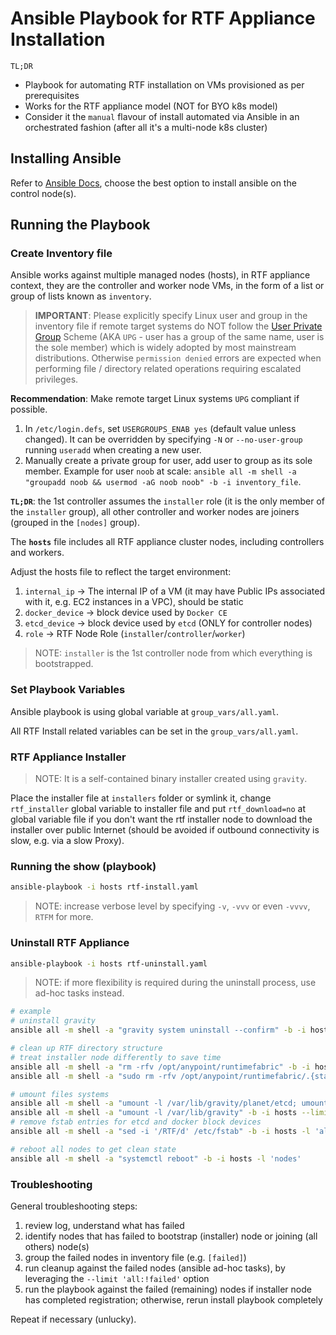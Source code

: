 # Ansible Playbook for RTF Appliance Installation

`TL;DR`
- Playbook for automating RTF installation on VMs provisioned as per prerequisites
- Works for the RTF appliance model (NOT for BYO k8s model)
- Consider it the `manual` flavour of install automated via Ansible in an orchestrated fashion (after all it's a multi-node k8s cluster)

## Installing Ansible

Refer to [Ansible Docs](https://docs.ansible.com/ansible/latest/index.html), choose the best option to install ansible on the control node(s).

## Running the Playbook

### Create Inventory file

Ansible works against multiple managed nodes (hosts), in RTF appliance context, they are the controller and worker node VMs, in the form of a list or group of lists known as `inventory`.

> **IMPORTANT**: Please explicitly specify Linux user and group in the inventory file if remote target systems do NOT follow the [User Private Group](https://docs.fedoraproject.org/en-US/fedora/rawhide/system-administrators-guide/basic-system-configuration/Managing_Users_and_Groups/) Scheme (AKA `UPG` - user has a group of the same name, user is the sole member) which is widely adopted by most mainstream distributions. Otherwise `permission denied` errors are expected when performing file / directory related operations requiring escalated privileges.

**Recommendation**: Make remote target Linux systems `UPG` compliant if possible.
1. In `/etc/login.defs`, set `USERGROUPS_ENAB yes` (default value unless changed). It can be overridden by specifying `-N` or `--no-user-group` running `useradd` when creating a new user.
2. Manually create a private group for user, add user to group as its sole member. Example for user `noob` at scale: `ansible all -m shell -a "groupadd noob && usermod -aG noob noob" -b -i inventory_file`.


**`TL;DR`**: the 1st controller assumes the `installer` role (it is the only member of the `installer` group), all other controller and worker nodes are joiners (grouped in the `[nodes]` group).

The **`hosts`** file includes all RTF appliance cluster nodes, including controllers and workers.

Adjust the hosts file to reflect the target environment:

1. `internal_ip` -> The internal IP of a VM (it may have Public IPs associated with it, e.g. EC2 instances in a VPC), should be static
2. `docker_device` -> block device used by `Docker CE`
3. `etcd_device` -> block device used by `etcd` (ONLY for controller nodes)
4. `role` -> RTF Node Role (`installer`/`controller`/`worker`)

> NOTE: `installer` is the 1st controller node from which everything is bootstrapped.

### Set Playbook Variables

Ansible playbook is using global variable at `group_vars/all.yaml`.

All RTF Install related variables can be set in the `group_vars/all.yaml`.

### RTF Appliance Installer

> NOTE: It is a self-contained binary installer created using `gravity`.

Place the installer file at `installers` folder or symlink it, change `rtf_installer` global variable to installer file and put `rtf_download=no` at global variable file if you don't want the rtf installer node to download the installer over public Internet (should be avoided if outbound connectivity is slow, e.g. via a slow Proxy).

### Running the show (playbook)

```bash
ansible-playbook -i hosts rtf-install.yaml
```
> NOTE: increase verbose level by specifying `-v`, `-vvv` or even `-vvvv`, `RTFM` for more.


### Uninstall RTF Appliance

```bash
ansible-playbook -i hosts rtf-uninstall.yaml
```
> NOTE: if more flexibility is required during the uninstall process, use ad-hoc tasks instead.

```bash
# example
# uninstall gravity
ansible all -m shell -a "gravity system uninstall --confirm" -b -i hosts -l 'all'

# clean up RTF directory structure
# treat installer node differently to save time
ansible all -m shell -a "rm -rfv /opt/anypoint/runtimefabric" -b -i hosts -l 'all:!installer'
ansible all -m shell -a "sudo rm -rfv /opt/anypoint/runtimefabric/.{state,rtf,data}" -b -i hosts -l 'installer'

# umount files systems
ansible all -m shell -a "umount -l /var/lib/gravity/planet/etcd; umount -l /var/lib/gravity" -b -i hosts -l 'controllers'
ansible all -m shell -a "umount -l /var/lib/gravity" -b -i hosts --limit 'workers'
# remove fstab entries for etcd and docker block devices
ansible all -m shell -a "sed -i '/RTF/d' /etc/fstab" -b -i hosts -l 'all'

# reboot all nodes to get clean state
ansible all -m shell -a "systemctl reboot" -b -i hosts -l 'nodes'
```

### Troubleshooting

General troubleshooting steps:

1. review log, understand what has failed
2. identify nodes that has failed to bootstrap (installer) node or joining (all others) node(s)
3. group the failed nodes in inventory file (e.g. `[failed]`)
4. run cleanup against the failed nodes (ansible ad-hoc tasks), by leveraging the `--limit 'all:!failed'` option
5. run the playbook against the failed (remaining) nodes if installer node has completed registration; otherwise, rerun install playbook completely

Repeat if necessary (unlucky).
